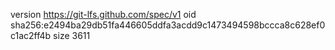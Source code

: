 version https://git-lfs.github.com/spec/v1
oid sha256:e2494ba29db51fa446605ddfa3acdd9c1473494598bccca8c628ef0c1ac2ff4b
size 3611
